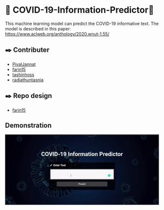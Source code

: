 # 💉 COVID-19-Information-Predictor💉

This machine learning model can predict the COVID-19 informative text. The model is described in this paper:
https://www.aclweb.org/anthology/2020.wnut-1.55/

## ✒️ Contributer
- [PiyalJannat](https://github.com/Piyaljannat)  
- [farin15](https://github.com/farin15)
- [tashinhoss](https://github.com/tashinhoss)
- [radiathuntasnia](https://github.com/radiathuntasnia)

## ✒️ Repo design  
- [farin15](https://github.com/farin15)

## Demonstration

<p align="center">
<img src="https://github.com/Kingsman-Service/COVID-19-Information-Predictor/blob/main/Covid_19_information_predictor.gif">
</p>
